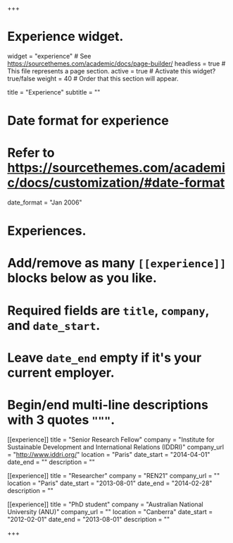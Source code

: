 +++
# Experience widget.
widget = "experience"  # See https://sourcethemes.com/academic/docs/page-builder/
headless = true  # This file represents a page section.
active = true  # Activate this widget? true/false
weight = 40  # Order that this section will appear.

title = "Experience"
subtitle = ""

# Date format for experience
#   Refer to https://sourcethemes.com/academic/docs/customization/#date-format
date_format = "Jan 2006"

# Experiences.
#   Add/remove as many `[[experience]]` blocks below as you like.
#   Required fields are `title`, `company`, and `date_start`.
#   Leave `date_end` empty if it's your current employer.
#   Begin/end multi-line descriptions with 3 quotes `"""`.

[[experience]]
  title = "Senior Research Fellow"
  company = "Institute for Sustainable Development and International Relations (IDDRI)"
  company_url = "http://www.iddri.org/"
  location = "Paris"
  date_start = "2014-04-01"
  date_end = ""
  description = ""

[[experience]]
  title = "Researcher"
  company = "REN21"
  company_url = ""
  location = "Paris"
  date_start = "2013-08-01"
  date_end = "2014-02-28"
  description = ""

[[experience]]
  title = "PhD student"
  company = "Australian National University (ANU)"
  company_url = ""
  location = "Canberra"
  date_start = "2012-02-01"
  date_end = "2013-08-01"
  description = ""

+++
